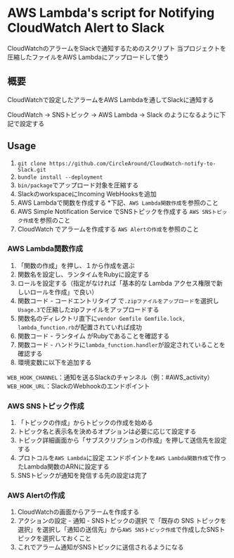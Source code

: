 # AWS Lambda's script for Notifying CloudWatch Alert to Slack
CloudWatchのアラームをSlackで通知するためのスクリプト
当プロジェクトを圧縮したファイルをAWS Lambdaにアップロードして使う

## 概要
CloudWatchで設定したアラームをAWS Lambdaを通してSlackに通知する

CloudWatch → SNSトピック → AWS Lambda → Slack のようになるように下記で設定する

## Usage
1. `git clone https://github.com/CircleAround/CloudWatch-notify-to-Slack.git`
2. `bundle install --deployment`
3. `bin/package`でアップロード対象を圧縮する
4. SlackのworkspaceにIncoming WebHooksを追加
5. AWS Lambdaで関数を作成する *下記、`AWS Lambda関数作成`を参照のこと
6. AWS Simple Notification Service でSNSトピックを作成する  `AWS SNSトピック作成`を参照のこと
7. CloudWatch でアラームを作成する `AWS Alertの作成`を参照のこと

### AWS Lambda関数作成
1. 「関数の作成」を押し、１から作成を選ぶ
2. 関数名を設定し、ランタイムをRubyに設定する
3. ロールを設定する（指定がなければ「基本的な Lambda アクセス権限で新しいロールを作成」で良い）
4. 関数コード - コードエントリタイプ で`.zipファイルをアップロード`を選択し`Usage.3`で圧縮したzipファイルをアップロードする
5. 関数名のディレクトリ直下に`vendor Gemfile Gemfile.lock, lambda_function.rb`が配置されていれば成功
6. 関数コード - ランタイム がRubyであることを確認する
7. 関数コード - ハンドラに`lambda_function.handler`が設定されていることを確認する
8. 環境変数に以下を追加する

`WEB_HOOK_CHANNEL`：通知を送るSlackのチャンネル（例：#AWS_activity）
`WEB_HOOK_URL`：SlackのWebhookのエンドポイント

### AWS SNSトピック作成
1. 「トピックの作成」からトピックの作成を始める
2. トピック名と表示名を決めるオプションは必要に応じて設定する
3. トピック詳細画面から「サブスクリプションの作成」を押して送信先を設定する
4.  プロトコルを`AWS Lambda`に設定 エンドポイントを`AWS Lambda関数作成`で作ったLambda関数のARNに設定する
5. SNSトピックが通知を発信する先の設定は完了

### AWS Alertの作成
1. CloudWatchの画面からアラームを作成する
2. アクションの設定 - 通知 - SNSトピックの選択 で「既存の SNS トピックを選択」を選択し「通知の送信先」から`AWS SNSトピック作成`で作成したSNSトピックを選択しておくこと
3. これでアラーム通知がSNSトピックに送信されるようになる
